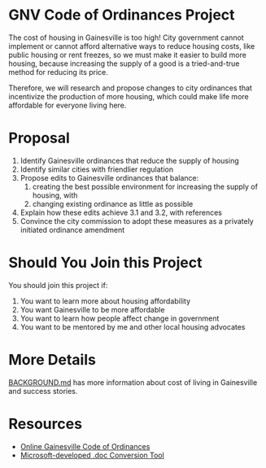 # GNV Code of Ordinances Project
The cost of housing in Gainesville is too high! City government cannot implement or cannot afford alternative ways to reduce housing costs, like public housing or rent freezes, so we must make it easier to build more housing, because increasing the supply of a good is a tried-and-true method for reducing its price.

Therefore, we will research and propose changes to city ordinances that incentivize the production of more housing, which could make life more affordable for everyone living here.

# Proposal
1. Identify Gainesville ordinances that reduce the supply of housing
2. Identify similar cities with friendlier regulation
3. Propose edits to Gainesville ordinances that balance:
    1. creating the best possible environment for increasing the supply of housing, with
    2. changing existing ordinance as little as possible
4. Explain how these edits achieve 3.1 and 3.2, with references
5. Convince the city commission to adopt these measures as a privately initiated ordinance amendment

# Should You Join this Project
You should join this project if:

1. You want to learn more about housing affordability
2. You want Gainesville to be more affordable
3. You want to learn how people affect change in government
4. You want to be mentored by me and other local housing advocates

# More Details
[BACKGROUND.md](BACKGROUND.md) has more information about cost of living in Gainesville and success stories.

# Resources
* [Online Gainesville Code of Ordinances](https://library.municode.com/fl/gainesville/codes/code_of_ordinances)
* [Microsoft-developed .doc Conversion Tool](https://github.com/microsoft/markitdown)
